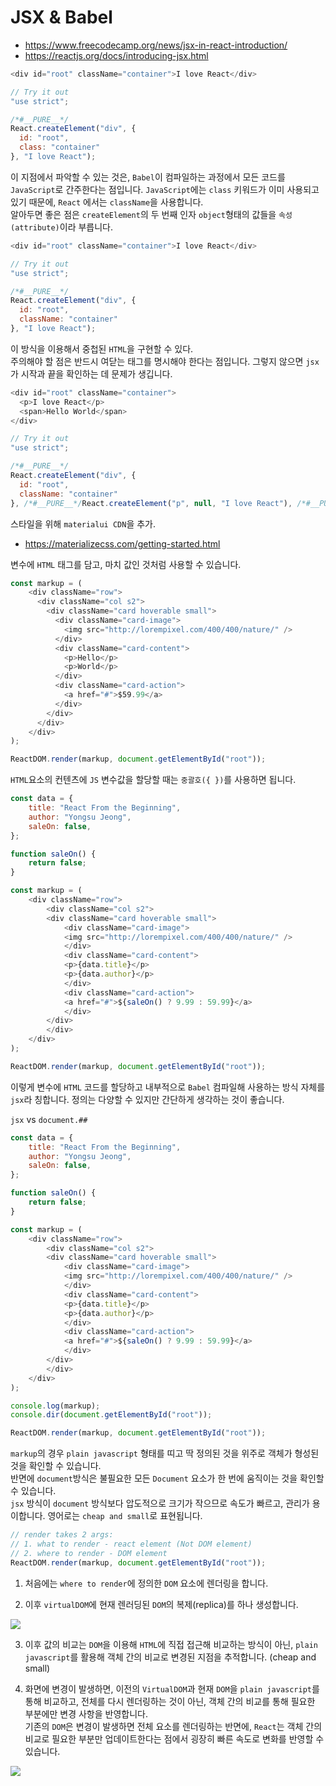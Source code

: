 # JSX & Babel
- https://www.freecodecamp.org/news/jsx-in-react-introduction/
- https://reactjs.org/docs/introducing-jsx.html

```javascript
<div id="root" className="container">I love React</div>

// Try it out
"use strict";

/*#__PURE__*/
React.createElement("div", {
  id: "root",
  class: "container"
}, "I love React");
```
이 지점에서 파악할 수 있는 것은, `Babel`이 컴파일하는 과정에서 모든 코드를 `JavaScript`로 간주한다는 점입니다.
`JavaScript`에는 `class` 키워드가 이미 사용되고 있기 때문에, `React` 에서는 `className`을 사용합니다. <br />
알아두면 좋은 점은 `createElement`의 두 번째 인자 `object`형태의 값들을 `속성(attribute)`이라 부릅니다.

```javascript
<div id="root" className="container">I love React</div>

// Try it out
"use strict";

/*#__PURE__*/
React.createElement("div", {
  id: "root",
  className: "container"
}, "I love React");
```

이 방식을 이용해서 중첩된 `HTML`을 구현할 수 있다. <br />
주의해야 할 점은 반드시 여닫는 태그를 명시해야 한다는 점입니다.
그렇지 않으면 `jsx`가 시작과 끝을 확인하는 데 문제가 생깁니다.

```javascript
<div id="root" className="container">
  <p>I love React</p>
  <span>Hello World</span>
</div>

// Try it out
"use strict";

/*#__PURE__*/
React.createElement("div", {
  id: "root",
  className: "container"
}, /*#__PURE__*/React.createElement("p", null, "I love React"), /*#__PURE__*/React.createElement("span", null, "Hello World"));
```

스타일을 위해 `materialui CDN`을 추가.
- https://materializecss.com/getting-started.html

변수에 `HTML` 태그를 담고, 마치 값인 것처럼 사용할 수 있습니다.
```javascript
const markup = (
    <div className="row">
      <div className="col s2">
        <div className="card hoverable small">
          <div className="card-image">
            <img src="http://lorempixel.com/400/400/nature/" />
          </div>
          <div className="card-content">
            <p>Hello</p>
            <p>World</p>
          </div>
          <div className="card-action">
            <a href="#">$59.99</a>
          </div>
        </div>
      </div>
    </div>
);

ReactDOM.render(markup, document.getElementById("root"));
```

`HTML`요소의 컨텐츠에 `JS` 변수값을 할당할 때는 `중괄호({ })`를 사용하면 됩니다.
```javascript
const data = {
    title: "React From the Beginning",
    author: "Yongsu Jeong",
    saleOn: false,
};

function saleOn() {
    return false;
}

const markup = (
    <div className="row">
        <div className="col s2">
        <div className="card hoverable small">
            <div className="card-image">
            <img src="http://lorempixel.com/400/400/nature/" />
            </div>
            <div className="card-content">
            <p>{data.title}</p>
            <p>{data.author}</p>
            </div>
            <div className="card-action">
            <a href="#">${saleOn() ? 9.99 : 59.99}</a>
            </div>
        </div>
        </div>
    </div>
);

ReactDOM.render(markup, document.getElementById("root"));
```

이렇게 변수에 `HTML` 코드를 할당하고 내부적으로 `Babel` 컴파일해 사용하는 방식 자체를 `jsx`라 칭합니다.
정의는 다양할 수 있지만 간단하게 생각하는 것이 좋습니다.

`jsx` vs `document.##`
```javascript
const data = {
    title: "React From the Beginning",
    author: "Yongsu Jeong",
    saleOn: false,
};

function saleOn() {
    return false;
}

const markup = (
    <div className="row">
        <div className="col s2">
        <div className="card hoverable small">
            <div className="card-image">
            <img src="http://lorempixel.com/400/400/nature/" />
            </div>
            <div className="card-content">
            <p>{data.title}</p>
            <p>{data.author}</p>
            </div>
            <div className="card-action">
            <a href="#">${saleOn() ? 9.99 : 59.99}</a>
            </div>
        </div>
        </div>
    </div>
);

console.log(markup);
console.dir(document.getElementById("root"));

ReactDOM.render(markup, document.getElementById("root"));
```

`markup`의 경우 `plain javascript` 형태를 띠고 딱 정의된 것을 위주로 객체가 형성된 것을 확인할 수 있습니다. <br /> 반면에 `document`방식은 불필요한 모든 `Document` 요소가 한 번에 움직이는 것을 확인할 수 있습니다. <br /> `jsx` 방식이 `document` 방식보다 압도적으로 크기가 작으므로 속도가 빠르고, 관리가 용이합니다. 
영어로는 `cheap and small`로 표현됩니다.

```javascript
// render takes 2 args:
// 1. what to render - react element (Not DOM element)
// 2. where to render - DOM element
ReactDOM.render(markup, document.getElementById("root"));
```

1. 처음에는 `where to render`에 정의한 `DOM` 요소에 렌더링을 합니다.
   
2. 이후 `virtualDOM`에 현재 렌러딩된 `DOM`의 복제(replica)를 하나 생성합니다.
<img src="https://cdn-images-1.medium.com/max/800/1*Vh0hZeByYj923GXHWCXPCA.png" />

3. 이후 값의 비교는 `DOM`을 이용해 `HTML`에 직접 접근해 비교하는 방식이 아닌, `plain javascript`를 활용해 객체 간의 비교로 변경된 지점을 추적합니다. (cheap and small)
   
4. 화면에 변경이 발생하면, 이전의 `VirtualDOM`과 현재 `DOM`을 `plain javascript`를 통해 비교하고, 전체를 다시 렌더링하는 것이 아닌, 객체 간의 비교를 통해 필요한 부분에만 변경 사항을 반영합니다. <br />
기존의 `DOM`은 변경이 발생하면 전체 요소를 렌더링하는 반면에, `React`는 객체 간의 비교로 필요한 부분만 업데이트한다는 점에서 굉장히 빠른 속도로 변화를 반영할 수 있습니다.
<img src="https://cdn-images-1.medium.com/max/1000/1*J8gTVVd1Mf6L0Dqg0NbNkQ.png" />
